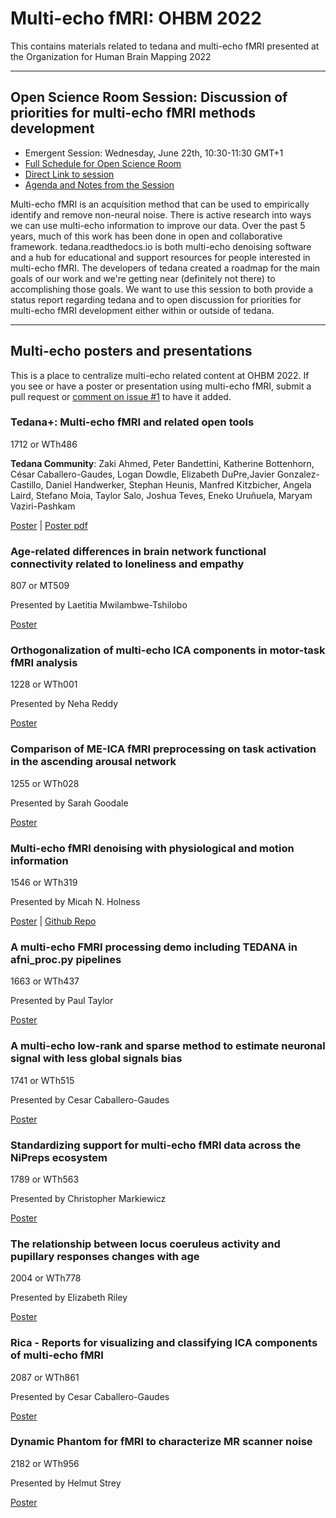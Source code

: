 # Multi-echo fMRI: OHBM 2022

This contains materials related to tedana and multi-echo fMRI presented at the Organization for Human Brain Mapping 2022

-----

## Open Science Room Session: Discussion of priorities for multi-echo fMRI methods development

* Emergent Session: Wednesday, June 22th, 10:30-11:30 GMT+1
* [Full Schedule for Open Science Room](https://ohbm.github.io/osr2022/schedule/)
* [Direct Link to session](https://www.crowdcast.io/e/osr-2022--emergent-8)
* [Agenda and Notes from the Session](https://docs.google.com/document/d/1myZ23SiGHlwLmtjRQo97e6Za-3DtirrcwVEWAHliaIM/edit?usp=sharing)

Multi-echo fMRI is an acquisition method that can be used to empirically identify and remove non-neural noise. There is active research into ways we can use multi-echo information to improve our data. Over the past 5 years, much of this work has been done in open and collaborative framework. tedana.readthedocs.io is both multi-echo denoising software and a hub for educational and support resources for people interested in multi-echo fMRI. The developers of tedana created a roadmap for the main goals of our work and we're getting near (definitely not there) to accomplishing those goals. We want to use this session to both provide a status report regarding tedana and to open discussion for priorities for multi-echo fMRI development either within or outside of tedana.

 -----

## Multi-echo posters and presentations

 This is a place to centralize multi-echo related content at OHBM 2022. If you see or have a poster or presentation using multi-echo fMRI, submit a pull request or [comment on issue #1](https://github.com/ME-ICA/ohbm-2022-multiecho/issues/1) to have it added.

### Tedana+: Multi-echo fMRI and related open tools

1712 or WTh486

**Tedana Community**: Zaki Ahmed, Peter Bandettini, Katherine Bottenhorn, César Caballero-Gaudes, Logan Dowdle, Elizabeth DuPre,Javier Gonzalez-Castillo, Daniel Handwerker, Stephan Heunis, Manfred Kitzbicher, Angela Laird, Stefano Moia, Taylor Salo, Joshua Teves, Eneko Uruñuela, Maryam Vaziri-Pashkam

[Poster](https://event.fourwaves.com/ohbm-2022/abstracts/1c2f13d9-ee32-473c-acdb-7b530f7e8c68) |
[Poster pdf](./tedana_poster_OHBM2022.pdf)

### Age-related differences in brain network functional connectivity related to loneliness and empathy

807 or MT509

Presented by Laetitia Mwilambwe-Tshilobo

[Poster](https://event.fourwaves.com/ohbm-2022/abstracts/49cc8568-445d-4bc0-98d7-04e3789ac9cb)

### Orthogonalization of multi-echo ICA components in motor-task fMRI analysis

1228 or WTh001

Presented by Neha Reddy

[Poster](https://event.fourwaves.com/ohbm-2022/abstracts/aa531e9a-4f01-4bc7-afba-703d3a8703b0)

### Comparison of ME-ICA fMRI preprocessing on task activation in the ascending arousal network

1255 or WTh028

Presented by Sarah Goodale

[Poster](https://event.fourwaves.com/ohbm-2022/abstracts/e18709aa-737e-42b4-8055-6bde8e068b24)

### Multi-echo fMRI denoising with physiological and motion information

1546 or WTh319

Presented by Micah N. Holness

[Poster](https://event.fourwaves.com/ohbm-2022/abstracts/d3b8834f-e2cc-4baa-a83b-7f193dc2f974) |
[Github Repo](https://github.com/nimh-sfim/ComplexMultiEcho1)

### A multi-echo FMRI processing demo including TEDANA in afni_proc.py pipelines

1663 or WTh437

Presented by Paul Taylor

[Poster](https://event.fourwaves.com/ohbm-2022/abstracts/56eba986-f642-4261-9b21-f69a739638b7)

### A multi-echo low-rank and sparse method to estimate neuronal signal with less global signals bias

1741 or WTh515

Presented by Cesar Caballero-Gaudes

[Poster](https://event.fourwaves.com/ohbm-2022/abstracts/9471d7a7-0084-46a8-a004-d5e4faa56bc6)

### Standardizing support for multi-echo fMRI data across the NiPreps ecosystem

1789 or WTh563

Presented by Christopher Markiewicz

[Poster](https://event.fourwaves.com/ohbm-2022/abstracts/d6210508-ca94-42a6-a0ca-2d41adf57eaa)

### The relationship between locus coeruleus activity and pupillary responses changes with age

2004 or WTh778

Presented by Elizabeth Riley

[Poster](https://event.fourwaves.com/ohbm-2022/abstracts/bf3583d9-ae87-48f0-9d65-b59cb17fb970)

### Rica - Reports for visualizing and classifying ICA components of multi-echo fMRI

2087 or WTh861

Presented by Cesar Caballero-Gaudes

[Poster](https://event.fourwaves.com/ohbm-2022/abstracts/f20b0b52-e8a2-4a4a-b28b-5b950739f082)

### Dynamic Phantom for fMRI to characterize MR scanner noise

2182 or WTh956

Presented by Helmut Strey

[Poster](https://event.fourwaves.com/ohbm-2022/abstracts/4550d6f2-50c2-4233-b2e8-352f7ec28fea)
